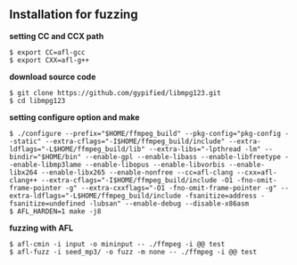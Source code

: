 ## Installation for fuzzing
**setting CC and CCX path**
```
$ export CC=afl-gcc
$ export CXX=afl-g++
```
**download source code**
```
$ git clone https://github.com/gypified/libmpg123.git
$ cd libmpg123
```
**setting configure option and make**
```
$ ./configure --prefix="$HOME/ffmpeg_build" --pkg-config="pkg-config --static" --extra-cflags="-I$HOME/ffmpeg_build/include" --extra-ldflags="-L$HOME/ffmpeg_build/lib" --extra-libs="-lpthread -lm" --bindir="$HOME/bin" --enable-gpl --enable-libass --enable-libfreetype --enable-libmp3lame --enable-libopus --enable-libvorbis --enable-libx264 --enable-libx265 --enable-nonfree --cc=afl-clang --cxx=afl-clang++ --extra-cflags="-I$HOME/ffmpeg_build/include -O1 -fno-omit-frame-pointer -g" --extra-cxxflags="-O1 -fno-omit-frame-pointer -g" --extra-ldflags="-L$HOME/ffmpeg_build/include -fsanitize=address -fsanitize=undefined -lubsan" --enable-debug --disable-x86asm
$ AFL_HARDEN=1 make -j8
```
**fuzzing with AFL**
```
$ afl-cmin -i input -o mininput -- ./ffmpeg -i @@ test
$ afl-fuzz -i seed_mp3/ -o fuzz -m none -- ./ffmpeg -i @@ test
```
